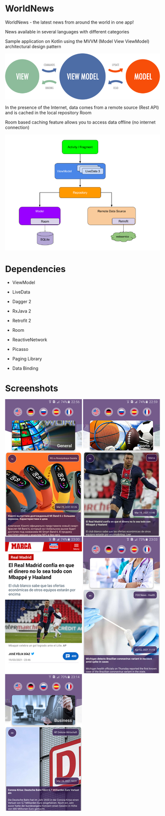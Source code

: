 # WorldNews
WorldNews - the latest news from around the world in one app!

News available in several languages with different categories

Sample application on Kotlin using the MVVM (Model View ViewModel) architectural design pattern

![alt text](/screenshot/MVVM_1.png)

In the presence of the Internet, data comes from a remote source (Rest API) and is cached in the local repository Room

Room based caching feature allows you to access data offline (no internet connection)

![alt text](/screenshot/MVVM_2.png)

# Dependencies

<ul>
<li><p>ViewModel</p></li>
<li><p>LiveData</p></li>
<li><p>Dagger 2</p></li>
<li><p>RxJava 2</p></li>
<li><p>Retrofit 2</p></li>
<li><p>Room</p></li>
<li><p>ReactiveNetwork</p></li>
<li><p>Picasso</p></li>
<li><p>Paging Library</p></li>
<li><p>Data Binding</p></li>
</ul>

# Screenshots

![alt text](/screenshot/Screenshot_1.jpg) ![alt text](/screenshot/Screenshot_2.jpg) ![alt text](/screenshot/Screenshot_3.jpg) ![alt text](/screenshot/Screenshot_4.jpg) ![alt text](/screenshot/Screenshot_5.jpg)
